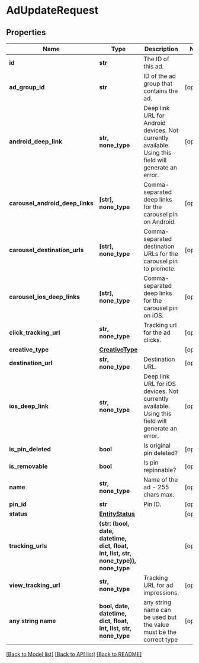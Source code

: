# AdUpdateRequest


## Properties
Name | Type | Description | Notes
------------ | ------------- | ------------- | -------------
**id** | **str** | The ID of this ad. | 
**ad_group_id** | **str** | ID of the ad group that contains the ad. | [optional] 
**android_deep_link** | **str, none_type** | Deep link URL for Android devices. Not currently available. Using this field will generate an error. | [optional] 
**carousel_android_deep_links** | **[str], none_type** | Comma-separated deep links for the carousel pin on Android. | [optional] 
**carousel_destination_urls** | **[str], none_type** | Comma-separated destination URLs for the carousel pin to promote. | [optional] 
**carousel_ios_deep_links** | **[str], none_type** | Comma-separated deep links for the carousel pin on iOS. | [optional] 
**click_tracking_url** | **str, none_type** | Tracking url for the ad clicks. | [optional] 
**creative_type** | [**CreativeType**](CreativeType.md) |  | [optional] 
**destination_url** | **str, none_type** | Destination URL. | [optional] 
**ios_deep_link** | **str, none_type** | Deep link URL for iOS devices. Not currently available. Using this field will generate an error. | [optional] 
**is_pin_deleted** | **bool** | Is original pin deleted? | [optional] 
**is_removable** | **bool** | Is pin repinnable? | [optional] 
**name** | **str, none_type** | Name of the ad - 255 chars max. | [optional] 
**pin_id** | **str** | Pin ID. | [optional] 
**status** | [**EntityStatus**](EntityStatus.md) |  | [optional] 
**tracking_urls** | **{str: (bool, date, datetime, dict, float, int, list, str, none_type)}, none_type** |  | [optional] 
**view_tracking_url** | **str, none_type** | Tracking URL for ad impressions. | [optional] 
**any string name** | **bool, date, datetime, dict, float, int, list, str, none_type** | any string name can be used but the value must be the correct type | [optional]

[[Back to Model list]](../README.md#documentation-for-models) [[Back to API list]](../README.md#documentation-for-api-endpoints) [[Back to README]](../README.md)


